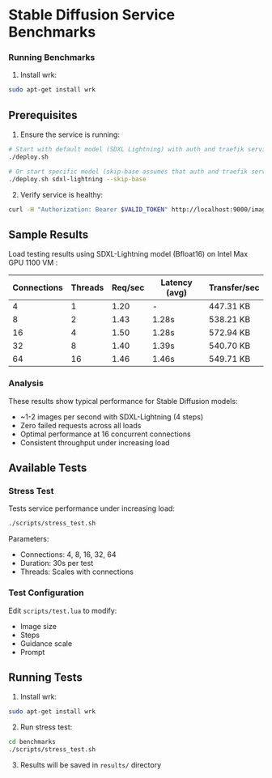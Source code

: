 # Stable Diffusion Service Benchmarks

### Running Benchmarks

1. Install wrk:
```bash
sudo apt-get install wrk
```

## Prerequisites

1. Ensure the service is running:
```bash
# Start with default model (SDXL Lightning) with auth and traefik services
./deploy.sh

# Or start specific model (skip-base assumes that auth and traefik services are up)
./deploy.sh sdxl-lightning --skip-base
```

2. Verify service is healthy:
```bash
curl -H "Authorization: Bearer $VALID_TOKEN" http://localhost:9000/imagine/health
```

## Sample Results

Load testing results using SDXL-Lightning model (Bfloat16) on Intel Max GPU 1100 VM :

| Connections | Threads | Req/sec | Latency (avg) | Transfer/sec |
|------------|---------|---------|---------------|--------------|
| 4          | 1       | 1.20    | -             | 447.31 KB   |
| 8          | 2       | 1.43    | 1.28s         | 538.21 KB   |
| 16         | 4       | 1.50    | 1.28s         | 572.94 KB   |
| 32         | 8       | 1.40    | 1.39s         | 540.70 KB   |
| 64         | 16      | 1.46    | 1.46s         | 549.71 KB   |

###  Analysis

These results show typical performance for Stable Diffusion models:
- ~1-2 images per second with SDXL-Lightning (4 steps)
- Zero failed requests across all loads
- Optimal performance at 16 concurrent connections
- Consistent throughput under increasing load

## Available Tests

### Stress Test
Tests service performance under increasing load:
```bash
./scripts/stress_test.sh
```

Parameters:
- Connections: 4, 8, 16, 32, 64
- Duration: 30s per test
- Threads: Scales with connections

### Test Configuration
Edit `scripts/test.lua` to modify:
- Image size
- Steps
- Guidance scale
- Prompt

## Running Tests

1. Install wrk:
```bash
sudo apt-get install wrk
```

2. Run stress test:
```bash
cd benchmarks
./scripts/stress_test.sh
```

3. Results will be saved in `results/` directory
